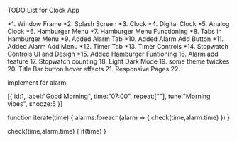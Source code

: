 TODO List for Clock App

*1. Window Frame
*2. Splash Screen
*3. Clock
*4. Digital Clock
*5. Analog Clock
*6. Hamburger Menu
*7. Hamburger Menu Functioning
*8. Tabs in Hamburger Menu
*9. Added Alarm Tab
*10. Added Alarm Add Button
*11. Added Alarm Add Menu
*12. Timer Tab
*13. Timer Controls
*14. Stopwatch Controls UI and Design
\*15. Added Hamburger Funtioning 16. Alarm add feature 17. Stopwatch counting 18. Light Dark Mode 19. some theme twickes 20. Title Bar button hover effects 21. Responsive Pages 22.

implement for alarm

[{
id:1,
label:"Good Morning",
time:"07:00",
repeat:[""],
tune:"Morning vibes",
snooze:5
}]

function iterate(time) {
alarms.foreach(alarm => {
check(time,alarm.time)
})
}

check(time,alarm.time) {
if(time)
}
